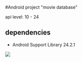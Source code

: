 #Android project "movie database"

api level: 10 - 24

## dependencies
* Android Support Library 24.2.1

![](http://gifyu.com/images/ezgif.com-video-to-gifb5d7b.gif)